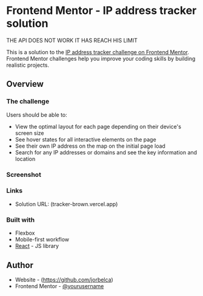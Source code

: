 # Frontend Mentor - IP address tracker solution
THE API DOES NOT WORK IT HAS REACH HIS LIMIT

This is a solution to the [IP address tracker challenge on Frontend Mentor](https://www.frontendmentor.io/challenges/ip-address-tracker-I8-0yYAH0). Frontend Mentor challenges help you improve your coding skills by building realistic projects. 


## Overview

### The challenge

Users should be able to:

- View the optimal layout for each page depending on their device's screen size
- See hover states for all interactive elements on the page
- See their own IP address on the map on the initial page load
- Search for any IP addresses or domains and see the key information and location

### Screenshot




### Links

- Solution URL: (tracker-brown.vercel.app)


### Built with

- Flexbox
- Mobile-first workflow
- [React](https://reactjs.org/) - JS library







## Author

- Website - (https://github.com/jorbelca)
- Frontend Mentor - [@yourusername](https://www.frontendmentor.io/profile/yourusername)


